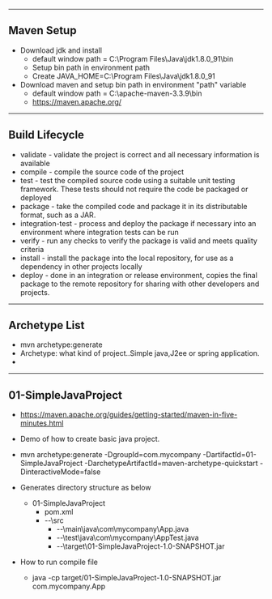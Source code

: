 ------------
Maven Setup
------------
* Download jdk and install 
	- default window path  = C:\Program Files\Java\jdk1.8.0_91\bin
	- Setup bin path in environment path 
	- Create JAVA_HOME=C:\Program Files\Java\jdk1.8.0_91
* Download maven and setup bin path in environment "path" variable  
	- default window path = C:\apache-maven-3.3.9\bin
	- https://maven.apache.org/

---------------
Build Lifecycle
---------------
* validate - validate the project is correct and all necessary information is available
* compile - compile the source code of the project
* test - test the compiled source code using a suitable unit testing framework. These tests should not require the code be packaged or deployed
* package - take the compiled code and package it in its distributable format, such as a JAR.
* integration-test - process and deploy the package if necessary into an environment where integration tests can be run
* verify - run any checks to verify the package is valid and meets quality criteria
* install - install the package into the local repository, for use as a dependency in other projects locally
* deploy - done in an integration or release environment, copies the final package to the remote repository for sharing with other developers and projects.

--------------
Archetype List
--------------
* mvn archetype:generate	
* Archetype: what kind of project..Simple java,J2ee or spring application.
* 
--------------------
01-SimpleJavaProject
--------------------
* https://maven.apache.org/guides/getting-started/maven-in-five-minutes.html
* Demo of how to create basic java project.
* mvn archetype:generate -DgroupId=com.mycompany -DartifactId=01-SimpleJavaProject  -DarchetypeArtifactId=maven-archetype-quickstart -DinteractiveMode=false
* Generates directory structure as below 
	- 01-SimpleJavaProject
		- pom.xml
		- --\src
			- --\main\java\com\mycompany\App.java
			- --\test\java\com\mycompany\AppTest.java
			- --\target\01-SimpleJavaProject-1.0-SNAPSHOT.jar
	
* How to run compile file
	- java -cp target/01-SimpleJavaProject-1.0-SNAPSHOT.jar  com.mycompany.App	
